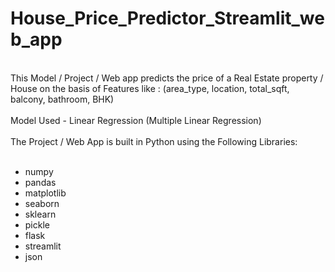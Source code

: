 # House_Price_Predictor_Streamlit_web_app
</br>
This Model / Project / Web app predicts the price of a Real Estate property / House on the basis of Features like : (area_type, location, 
total_sqft, balcony, bathroom, BHK) 
</br></br>
Model Used - Linear Regression (Multiple Linear Regression)
</br></br>
The Project / Web App is built in Python using the Following Libraries:
</br></br>

 * numpy
 * pandas
 * matplotlib
 * seaborn
 * sklearn
 * pickle
 * flask
 * streamlit
 * json
